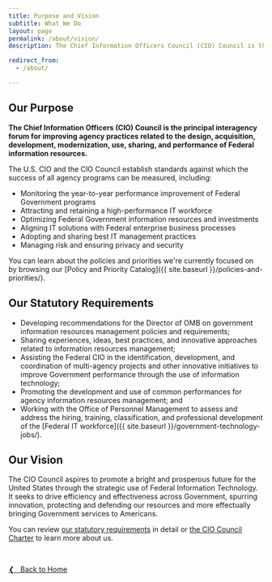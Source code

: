 ```yaml
---
title: Purpose and Vision
subtitle: What We Do
layout: page
permalink: /about/vision/
description: The Chief Information Officers Council (CIO) Council is the principal interagency forum for improving agency practices related to the design, acquisition, development, modernization, use, sharing, and performance of Federal information resources.

redirect_from:
  - /about/

---
```


## Our Purpose

**The Chief Information Officers (CIO) Council is the principal interagency forum for improving agency practices related to the design, acquisition, development, modernization, use, sharing, and performance of Federal information resources.**<br>

The U.S. CIO and the CIO Council establish standards against which the success of all agency programs can be measured, including:

* Monitoring the year-to-year performance improvement of Federal Government programs
* Attracting and retaining a high-performance IT workforce
* Optimizing Federal Government information resources and investments
* Aligning IT solutions with Federal enterprise business processes
* Adopting and sharing best IT management practices
* Managing risk and ensuring privacy and security

You can learn about the policies and priorities we're currently focused on by browsing our [Policy and Priority Catalog]({{ site.baseurl }}/policies-and-priorities/).

## Our Statutory Requirements
* Developing recommendations for the Director of OMB on government information resources management policies and requirements;
* Sharing experiences, ideas, best practices, and innovative approaches related to information resources management;
* Assisting the Federal CIO in the identification, development, and coordination of multi-agency projects and other innovative initiatives to improve Government performance through the use of information technology;
* Promoting the development and use of common performances for agency information resources management; and
* Working with the Office of Personnel Management to assess and address the hiring, training, classification, and professional development of the [Federal IT workforce]({{ site.baseurl }}/government-technology-jobs/).

## Our Vision
The CIO Council aspires to promote a bright and prosperous future for the United States through the strategic use of Federal Information Technology. It seeks to drive efficiency and effectiveness across Government, spurring innovation, protecting and defending our resources and more effectually bringing Government services to Americans.

You can review [our statutory requirements](https://www.govinfo.gov/content/pkg/PLAW-107publ347/pdf/PLAW-107publ347.pdf) in detail or [the CIO Council Charter](/assets/files/CIOC-Charter-Dec-2020.pdf) to learn more about us.

&nbsp;

<a href="{{site.baseurl}}">&#10094; &nbsp; Back to Home</a><br>
